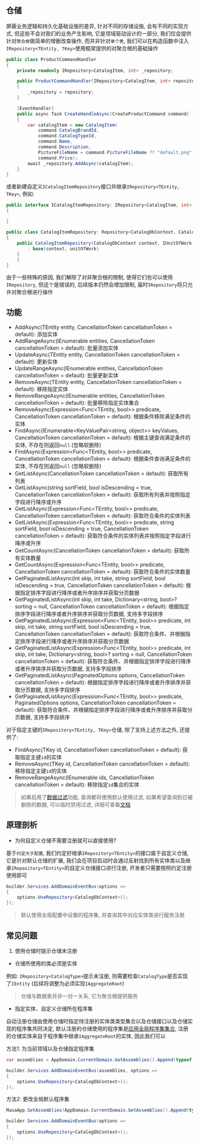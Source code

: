 ## 仓储

屏蔽业务逻辑和持久化基础设施的差异, 针对不同的存储设施, 会有不同的实现方式, 但这些不会对我们的业务产生影响, 它是领域驱动设计的一部分, 我们仅会提供针对`聚合根`做简单的增删改查操作, 而并非针对`单个表`, 我们可以在构造函数中注入`IRepository<TEntity, TKey>`使用框架提供的对聚合根的基础操作

``` c#
public class ProductCommandHandler
{
    private readonly IRepository<CatalogItem, int> _repository;

    public ProductCommandHandler(IRepository<CatalogItem, int> repository)
    {
        _repository = repository;
    }

    [EventHandler]
    public async Task CreateHandleAsync(CreateProductCommand command)
    {
        var catalogItem = new CatalogItem(
            command.CatalogBrandId, 
            command.CatalogTypeId, 
            command.Name,
            command.Description,
            PictureFileName = command.PictureFileName ?? "default.png",
            command.Price);
        await _repository.AddAsync(catalogItem);
    }
}
```

或者新建自定义`ICatalogItemRepository`接口并继承`IRepository<TEntity, TKey>`, 例如:

```c#
public interface ICatalogItemRepository: IRepository<CatalogItem, int>
{

}

public class CatalogItemRepository: Repository<CatalogDbContext, CatalogItem, Guid>, ICatalogItemRepository
{
    public CatalogItemRepository(CatalogDbContext context, IUnitOfWork unitOfWork) 
        : base(context, unitOfWork)
    {
    }
}
```

由于一些特殊的原因, 我们解除了对非聚合根的限制, 使得它们也可以使用`IRepository`, 但这个是错误的, 后续版本仍然会增加限制, 届时`IRepository`将只允许对聚合根进行操作

## 功能

* AddAsync(TEntity entity, CancellationToken cancellationToken = default): 添加实体
* AddRangeAsync(IEnumerable<TEntity> entities, CancellationToken cancellationToken = default): 批量添加实体
* UpdateAsync(TEntity entity, CancellationToken cancellationToken = default): 更新实体
* UpdateRangeAsync(IEnumerable<TEntity> entities, CancellationToken cancellationToken = default): 批量更新实体
* RemoveAsync(TEntity entity, CancellationToken cancellationToken = default): 移除指定实体
* RemoveRangeAsync(IEnumerable<TEntity> entities, CancellationToken cancellationToken = default): 批量移除指定实体集合
* RemoveAsync(Expression<Func<TEntity, bool>> predicate, CancellationToken cancellationToken = default): 根据条件移除满足条件的实体
* FindAsync(IEnumerable<KeyValuePair<string, object>> keyValues, CancellationToken cancellationToken = default): 根据主键查询满足条件的实体, 不存在则返回`null` (忽略软删除)
* FindAsync(Expression<Func<TEntity, bool>> predicate, CancellationToken cancellationToken = default): 根据条件查询满足条件的实体, 不存在则返回`null` (忽略软删除)
* GetListAsync(CancellationToken cancellationToken = default): 获取所有列表
* GetListAsync(string sortField, bool isDescending = true, CancellationToken cancellationToken = default): 获取所有列表并按照指定字段进行降序或升序
* GetListAsync(Expression<Func<TEntity, bool>> predicate, CancellationToken cancellationToken = default): 获取符合条件的实体列表
* GetListAsync(Expression<Func<TEntity, bool>> predicate, string sortField, bool isDescending = true, CancellationToken cancellationToken = default): 获取符合条件的实体列表并按照指定字段进行降序或升序
* GetCountAsync(CancellationToken cancellationToken = default): 获取所有实体数量
* GetCountAsync(Expression<Func<TEntity, bool>> predicate, CancellationToken cancellationToken = default): 获取符合条件的实体数量
* GetPaginatedListAsync(int skip, int take, string sortField, bool isDescending = true, CancellationToken cancellationToken = default): 根据指定排序字段进行降序或者升序排序并获取分页数据
* GetPaginatedListAsync(int skip, int take, Dictionary<string, bool>? sorting = null, CancellationToken cancellationToken = default): 根据指定排序字段进行降序或者升序排序并获取分页数据, 支持多字段排序
* GetPaginatedListAsync(Expression<Func<TEntity, bool>> predicate, int skip, int take, string sortField, bool isDescending = true, CancellationToken cancellationToken = default): 获取符合条件、并根据指定排序字段进行降序或者升序排序并获取分页数据
* GetPaginatedListAsync(Expression<Func<TEntity, bool>> predicate, int skip, int take, Dictionary<string, bool>? sorting = null, CancellationToken cancellationToken = default): 获取符合条件、并根据指定排序字段进行降序或者升序排序并获取分页数据, 支持多字段排序
* GetPaginatedListAsync(PaginatedOptions options, CancellationToken cancellationToken = default): 根据指定排序字段进行降序或者升序排序并获取分页数据, 支持多字段排序
* GetPaginatedListAsync(Expression<Func<TEntity, bool>> predicate, PaginatedOptions options, CancellationToken cancellationToken = default): 获取符合条件、并根据指定排序字段进行降序或者升序排序并获取分页数据, 支持多字段排序

对于指定主键的`IRepository<TEntity, TKey>`仓储, 除了支持上述方法之外, 还提供了:

* FindAsync(TKey id, CancellationToken cancellationToken = default): 获取指定主键`id`的实体
* RemoveAsync(TKey id, CancellationToken cancellationToken = default): 移除指定主键`id`的实体
* RemoveRangeAsync(IEnumerable<TKey> ids, CancellationToken cancellationToken = default): 移除指定`id`集合的实体

> 如果启用了[数据过滤](/framework/building-blocks/data/data-filter)功能, 查询都将使用默认使用过滤, 如果希望查询到已被删除的数据, 可以临时禁用过滤, 详细可查看[文档](/framework/building-blocks/data/data-filter)

## 原理剖析

* 为何自定义仓储不需要注册就可以直接使用?

基于`约定大于配置`, 我们约定好继承`IRepository<TEntity>`的接口属于自定义仓储, 它是针对默认仓储的扩展, 我们会在项目启动时会通过反射找到所有实体类以及继承`IRepository<TEntity>`的自定义仓储接口进行注册, 开发者只需要按照约定注册使用即可

```csharp
builder.Services.AddDomainEventBus(options =>
{
    options.UseRepository<CatalogDbContext>();
});
```

> 默认使用全局配置中设置的程序集, 并查询其中对应实体类进行服务注册

## 常见问题

1. 使用仓储时提示仓储未注册

* 仓储所使用的类必须是实体

例如: `IRepository<CatalogType>`提示未注册, 则需要检查`CatalogType`是否实现了`IEntity` (后续将调整为必须实现`IAggregateRoot`)

> 仓储与数据表并非一对一关系, 它为聚合根提供服务

* 指定实体、自定义仓储所在程序集

自动注册仓储由使用仓储时指定待注册的实体类类型集合以及仓储接口以及仓储实现的程序集共同决定, 默认注册的仓储使用的程序集是[应用全局程序集集合](/framework/building-blocks/data/global-configuration), 注册的仓储实体来自于程序集中继承`IAggregateRoot`的实体, 因此我们可以

方法1: 为当前领域以及仓储指定程序集

```csharp
var assemblies = AppDomain.CurrentDomain.GetAssemblies().Append(typeof(CatalogItem).Assembly);

builder.Services.AddDomainEventBus(assemblies, options =>
{
    options.UseRepository<CatalogDbContext>();
});
```

方法2: 更改全局默认程序集

```csharp
MasaApp.SetAssemblies(AppDomain.CurrentDomain.GetAssemblies().Append(typeof(CatalogItem).Assembly));

builder.Services.AddDomainEventBus(options =>
{
    options.UseRepository<CatalogDbContext>();
});
```